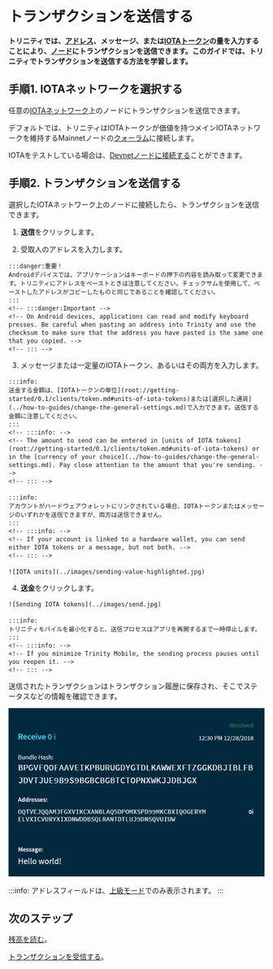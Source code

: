 # トランザクションを送信する
<!-- # Send a transaction -->

**トリニティでは、[アドレス](root://getting-started/0.1/clients/addresses.md)、メッセージ、または[IOTAトークン](root://getting-started/0.1/clients/token.md)の量を入力することにより、[ノード](root://getting-started/0.1/network/nodes.md)にトランザクションを送信できます。このガイドでは、トリニティでトランザクションを送信する方法を学習します。**
<!-- **In Trinity, you can send a transaction to a [node](root://getting-started/0.1/network/nodes.md) by entering an [address](root://getting-started/0.1/clients/addresses.md), a message, and/or an amount of [IOTA tokens](root://getting-started/0.1/clients/token.md). In this guide, you learn how to send a transaction in Trinity.** -->

## 手順1. IOTAネットワークを選択する
<!-- ## Step 1. Choose an IOTA network -->

任意の[IOTAネットワーク](root://getting-started/0.1/network/iota-networks.md)上のノードにトランザクションを送信できます。
<!-- You can send transaction to a node on any [IOTA network](root://getting-started/0.1/network/iota-networks.md). -->

デフォルトでは、トリニティはIOTAトークンが価値を持つメインIOTAネットワークを維持するMainnetノードの[クォーラム](../concepts/node-quorum.md)に接続します。
<!-- By default, Trinity connects to a [quorum](../concepts/node-quorum.md) of Mainnet nodes, which maintain the main IOTA network where IOTA tokens have a value. -->

IOTAをテストしている場合は、[Devnetノードに接続する](../how-to-guides/connect-to-a-custom-node.md)ことができます。
<!-- If you're testing IOTA, you may want to [connect to a Devnet node](../how-to-guides/connect-to-a-custom-node.md). -->

## 手順2. トランザクションを送信する
<!-- ## Step 2. Send a transaction -->

選択したIOTAネットワーク上のノードに接続したら、トランザクションを送信できます。
<!-- When you're connected to a node on your chosen IOTA network, you can send it a transaction. -->

1. **送信**をクリックします。
<!-- 1. Click **Send** -->


2. 受取人のアドレスを入力します。
  <!-- 2. Enter a recipient's address -->

    :::danger:重要！
    Androidデバイスでは、アプリケーションはキーボードの押下の内容を読み取って変更できます。トリニティにアドレスをペーストときは注意してください。チェックサムを使用して、ペーストしたアドレスがコピーしたものと同じであることを確認してください。
    :::
    <!-- :::danger:Important -->
    <!-- On Android devices, applications can read and modify keyboard presses. Be careful when pasting an address into Trinity and use the checksum to make sure that the address you have pasted is the same one that you copied. -->
    <!-- ::: -->

3. メッセージまたは一定量のIOTAトークン、あるいはその両方を入力します。
  <!-- 3. Enter either a message, or an amount of IOTA tokens, or both -->

    :::info:
    送金する金額は、[IOTAトークンの単位](root://getting-started/0.1/clients/token.md#units-of-iota-tokens)または[選択した通貨](../how-to-guides/change-the-general-settings.md)で入力できます。送信する金額に注意してください。
    :::
    <!-- :::info: -->
    <!-- The amount to send can be entered in [units of IOTA tokens](root://getting-started/0.1/clients/token.md#units-of-iota-tokens) or in the [currency of your choice](../how-to-guides/change-the-general-settings.md). Pay close attention to the amount that you're sending. -->
    <!-- ::: -->

    :::info:
    アカウントがハードウェアウォレットにリンクされている場合、IOTAトークンまたはメッセージのいずれかを送信できますが、両方は送信できません。
    :::
    <!-- :::info: -->
    <!-- If your account is linked to a hardware wallet, you can send either IOTA tokens or a message, but not both. -->
    <!-- ::: -->

    ![IOTA units](../images/sending-value-highlighted.jpg)

4. **送金**をクリックします。
  <!-- 4. Click **Send** -->

    ![Sending IOTA tokens](../images/send.jpg)

    :::info:
    トリニティモバイルを最小化すると、送信プロセスはアプリを再開するまで一時停止します。
    :::
    <!-- :::info: -->
    <!-- If you minimize Trinity Mobile, the sending process pauses until you reopen it. -->
    <!-- ::: -->

送信されたトランザクションはトランザクション履歴に保存され、そこでステータスなどの情報を確認できます。
<!-- Sent transactions are saved in the transaction history, where you can see information such as their status. -->

![A received transaction](../images/trinity-receive-message.png)

:::info:
アドレスフィールドは、[上級モード](../how-to-guides/change-the-general-settings.md)でのみ表示されます。
:::
<!-- :::info: -->
<!-- The Addresses field is displayed only in [Advanced mode](../how-to-guides/change-the-general-settings.md). -->
<!-- ::: -->

## 次のステップ
<!-- ## Next steps -->

[残高を読む](../how-to-guides/read-your-balance.md)。
<!-- [Read you balance](../how-to-guides/read-your-balance.md). -->

[トランザクションを受信する](../how-to-guides/receive-a-transaction.md)。
<!-- [Receive a transaction](../how-to-guides/receive-a-transaction.md). -->
